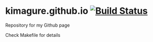 # kimagure.github.io [![Build Status](https://travis-ci.org/kimagure/kimagure.github.io.svg?branch=working)](https://travis-ci.org/kimagure/kimagure.github.io)

Repository for my Github page

Check Makefile for details
